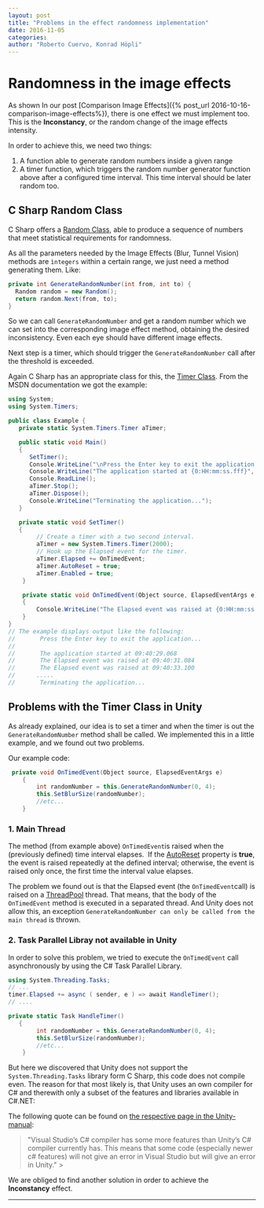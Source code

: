 ```yaml
---
layout: post
title: "Problems in the effect randomness implementation"
date: 2016-11-05
categories:
author: "Roberto Cuervo, Konrad Höpli"
---
```

# Randomness in the image effects

As shown In our post [Comparison Image Effects]({% post_url 2016-10-16-comparison-image-effects%}), there is one effect we must implement too. This is the **Inconstancy**, or the random change of the image effects intensity. 

In order to achieve this, we need two things:

1. A function able to generate random numbers inside a given range
2. A timer function, which triggers the random number generator function above after a configured time interval. This time interval should be later random too.

## C Sharp Random Class

C Sharp offers a [Random Class](https://msdn.microsoft.com/en-us/library/system.random(v=vs.110).aspx), able to produce a sequence of numbers that meet statistical requirements for randomness.

As all the parameters needed by the Image Effects (Blur, Tunnel Vision) methods are ```ìntegers``` within a certain range, we just need a method generating them. Like:

````c#
private int GenerateRandomNumber(int from, int to) {
  Random random = new Random();
  return random.Next(from, to);
}
````

So we can call ```GenerateRandomNumber``` and get a random number which we can set into the corresponding image effect method, obtaining the desired inconsistency. Even each eye should have different image effects.

Next step is a timer, which should trigger the ```GenerateRandomNumber``` call after the threshold is exceeded. 

Again C Sharp has an appropriate class for this, the [Timer Class](https://msdn.microsoft.com/en-us/library/system.timers.timer(v=vs.110).aspx). From the MSDN documentation we got the example:

````c#
using System;
using System.Timers;

public class Example {
   private static System.Timers.Timer aTimer;

   public static void Main()
   {
      SetTimer();
      Console.WriteLine("\nPress the Enter key to exit the application...\n");
      Console.WriteLine("The application started at {0:HH:mm:ss.fff}", DateTime.Now);
      Console.ReadLine();
      aTimer.Stop();
      aTimer.Dispose();
      Console.WriteLine("Terminating the application...");
   }

   private static void SetTimer()
   {
        // Create a timer with a two second interval.
        aTimer = new System.Timers.Timer(2000);
        // Hook up the Elapsed event for the timer. 
        aTimer.Elapsed += OnTimedEvent;
        aTimer.AutoReset = true;
        aTimer.Enabled = true;
    }

    private static void OnTimedEvent(Object source, ElapsedEventArgs e)
    {
        Console.WriteLine("The Elapsed event was raised at {0:HH:mm:ss.fff}", e.SignalTime);
    }
}
// The example displays output like the following:
//       Press the Enter key to exit the application...
//
//       The application started at 09:40:29.068
//       The Elapsed event was raised at 09:40:31.084
//       The Elapsed event was raised at 09:40:33.100
//		.....
//       Terminating the application...
````

## Problems with the Timer Class in Unity

As already explained, our idea is to set a timer and when the timer is out the ``GenerateRandomNumber`` method shall be called. We implemented this in a little example, and we found out two problems.

Our example code:

````c#
 private void OnTimedEvent(Object source, ElapsedEventArgs e)
    {
    	int randomNumber = this.GenerateRandomNumber(0, 4);
   		this.SetBlurSize(randomNumber);
   		//etc...
    }
````

### 1. Main Thread

The method (from example above) ```OnTimedEvent```is raised when the (previously defined) time interval elapses.  If the [AutoReset](https://msdn.microsoft.com/en-us/library/system.timers.timer.autoreset(v=vs.110).aspx) property is **true**, the event is raised repeatedly at the defined interval; otherwise, the event is raised only once, the first time the interval value elapses.

The problem we found out is that the Elapsed event (the ``OnTimedEvent``call) is raised on a [ThreadPool](https://msdn.microsoft.com/en-us/library/system.threading.threadpool(v=vs.110).aspx) thread. That means, that the body of the ``OnTimedEvent`` method is executed in a separated thread. And Unity does not allow this, an exception ````GenerateRandomNumber can only be called from the main thread````  is thrown.

### 2. Task Parallel Libray not available in Unity

In order to solve this problem, we tried to execute the ``OnTimedEvent`` call asynchronously by using the C# Task Parallel Library.

````c#
using System.Threading.Tasks;
// ...
timer.Elapsed += async ( sender, e ) => await HandleTimer();
// ....

private static Task HandleTimer()
   {
  		int randomNumber = this.GenerateRandomNumber(0, 4);
   		this.SetBlurSize(randomNumber);
   		//etc...
	}
````

But here we discovered that Unity does not support the ```System.Threading.Tasks``` library form C Sharp, this code does not compile even.
The reason for that most likely is, that Unity uses an own compiler for C# and therewith only a subset of the features and libraries available in C#.NET:

The following quote can be found on [the respective page in the Unity-manual](https://docs.unity3d.com/Manual/VisualStudioIntegration.html):
> "Visual Studio’s C# compiler has some more features than Unity’s C# compiler currently has. This means that some code (especially newer c# features) will not give an error in Visual Studio but will give an error in Unity." > 

We are obliged to find another solution in order to achieve the **Inconstancy** effect.

---